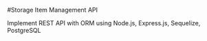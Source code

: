 #Storage Item Management API

Implement REST API with ORM using Node.js, Express.js, Sequelize, PostgreSQL